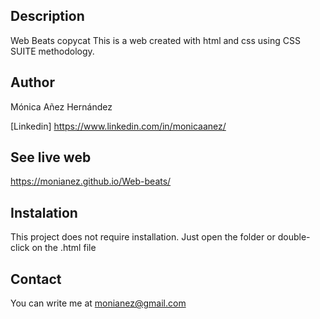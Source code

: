 ## Description
Web Beats copycat
This is a web created with html and css using CSS SUITE methodology.

## Author
Mónica Añez Hernández

[Linkedin] https://www.linkedin.com/in/monicaanez/

## See live web
https://monianez.github.io/Web-beats/

## Instalation
This project does not require installation. Just open the folder or double-click on the .html file

## Contact
You can write me at monianez@gmail.com
